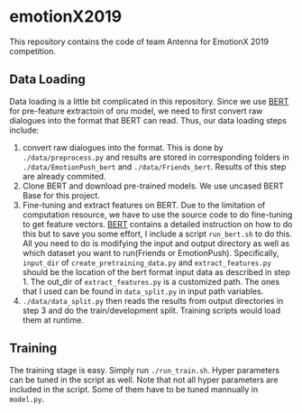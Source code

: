 # emotionX2019

This repository contains the code of team Antenna for EmotionX 2019 competition. 

## Data Loading
Data loading is a little bit complicated in this repository. Since we use [BERT](https://github.com/google-research/bert) for pre-feature extractoin of oru model, we need to first convert raw dialogues into the format that BERT can read. Thus, our data loading steps include: 
1. convert raw dialogues into the format. This is done by `./data/preprocess.py` and results are stored in corresponding folders in `./data/EmotionPush_bert` and `./data/Friends_bert`. Results of this step are already commited. 
2. Clone BERT and download pre-trained models. We use uncased BERT Base for this project.
3. Fine-tuning and extract features on BERT. Due to the limitation of computation resource, we have to use the source code to do fine-tuning to get feature vectors. [BERT](https://github.com/google-research/bert) contains a detailed instruction on how to do this but to save you some effort, I include a script `run_bert.sh` to do this. All you need to do is modifying the input and output directory as well as which dataset you want to run(Friends or EmotionPush). Specifically, `input_dir` of `create_pretraining_data.py` and `extract_features.py` should be the location of the bert format input data as described in step 1. The out_dir of `extract_features.py` is a customized path. The ones that I used can be found in `data_split.py` in input path variables. 
4. `./data/data_split.py` then reads the results from output directories in step 3 and do the train/development split. Training scripts would load them at runtime. 

## Training
The training stage is easy. Simply run `./run_train.sh`. Hyper parameters can be tuned in the script as well. Note that not all hyper parameters are included in the script. Some of them have to be tuned mannually in `model.py`. 
